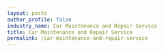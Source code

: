 ```yaml
---
layout: posts 
author_profile: false 
industry_name: Car Maintenance and Repair Service
title: Car Maintenance and Repair Service
permalink: /car-maintenance-and-repair-service
---
```

